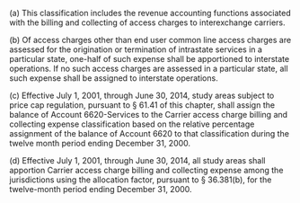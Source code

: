 (a) This classification includes the revenue accounting functions associated with the billing and collecting of access charges to interexchange carriers.

(b) Of access charges other than end user common line access charges are assessed for the origination or termination of intrastate services in a particular state, one-half of such expense shall be apportioned to interstate operations. If no such access charges are assessed in a particular state, all such expense shall be assigned to interstate operations.

(c) Effective July 1, 2001, through June 30, 2014, study areas subject to price cap regulation, pursuant to § 61.41 of this chapter, shall assign the balance of Account 6620-Services to the Carrier access charge billing and collecting expense classification based on the relative percentage assignment of the balance of Account 6620 to that classification during the twelve month period ending December 31, 2000.

(d) Effective July 1, 2001, through June 30, 2014, all study areas shall apportion Carrier access charge billing and collecting expense among the jurisdictions using the allocation factor, pursuant to § 36.381(b), for the twelve-month period ending December 31, 2000.

